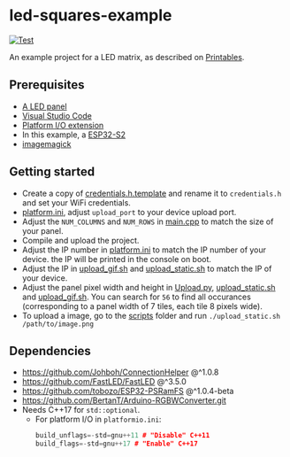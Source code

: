 # led-squares-example
[![Test](https://github.com/Johboh/led-squares-example/actions/workflows/test.yaml/badge.svg)](https://github.com/Johboh/led-squares-example/actions/workflows/test.yaml)

An example project for a LED matrix, as described on [Printables]().

## Prerequisites
- [A LED panel]()
- [Visual Studio Code](https://code.visualstudio.com/)
- [Platform I/O extension](https://platformio.org/install/ide?install=vscode)
- In this example, a [ESP32-S2](https://www.wemos.cc/en/latest/s2/s2_mini.html)
- [imagemagick](https://imagemagick.org/)

## Getting started
- Create a copy of [credentials.h.template](./src/credentials.h.template) and rename it to `credentials.h` and set your WiFi credentials.
- [platform.ini](./platform.ini), adjust `upload_port` to your device upload port.
- Adjust the `NUM_COLUMNS` and `NUM_ROWS` in [main.cpp](./src/main.cpp) to match the size of your panel.
- Compile and upload the project.
- Adjust the IP number in [platform.ini](./platform.ini) to match the IP number of your device. the IP will be printed in the console on boot.
- Adjust the IP in [upload_gif.sh](./scripts/upload_gif.sh) and [upload_static.sh](./scripts/upload_static.sh) to match the IP of your device.
- Adjust the panel pixel width and height in [Upload.py](./scripts/Upload.py), [upload_static.sh](./scripts/upload_static.sh) and [upload_gif.sh](./scripts/upload_gif.sh). You can search for `56` to find all occurances (corresponding to a panel width of 7 tiles, each tile 8 pixels wide).
- To upload a image, go to the [scripts](./scripts) folder and run `./upload_static.sh /path/to/image.png`

## Dependencies
- https://github.com/Johboh/ConnectionHelper @^1.0.8
- https://github.com/FastLED/FastLED @^3.5.0
- https://github.com/tobozo/ESP32-PSRamFS @^1.0.4-beta
- https://github.com/BertanT/Arduino-RGBWConverter.git
- Needs C++17 for `std::optional`.
  - For platform I/O in `platformio.ini`:
    ```C++
    build_unflags=-std=gnu++11 # "Disable" C++11
    build_flags=-std=gnu++17 # "Enable" C++17
    ```
